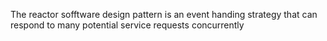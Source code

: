 The reactor sofftware design pattern is an event handing strategy that can respond to many potential service requests concurrently